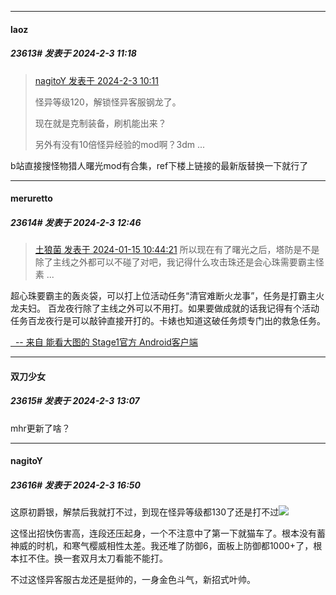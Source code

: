 
*****

####  laoz  
##### 23613#       发表于 2024-2-3 11:18

<blockquote><a href="httphttps://bbs.saraba1st.com/2b/forum.php?mod=redirect&amp;goto=findpost&amp;pid=63868762&amp;ptid=1960475" target="_blank">nagitoY 发表于 2024-2-3 10:11</a>

怪异等级120，解锁怪异客服钢龙了。

现在就是克制装备，刷机能出来？

另外有没有10倍怪异经验的mod啊？3dm ...</blockquote>
b站直接搜怪物猎人曙光mod有合集，ref下楼上链接的最新版替换一下就行了


*****

####  meruretto  
##### 23614#       发表于 2024-2-3 12:46

<blockquote><a href="httphttps://bbs.saraba1st.com/2b/forum.php?mod=redirect&amp;goto=findpost&amp;pid=63652285&amp;ptid=1960475" target="_blank">土狼菌 发表于 2024-01-15 10:44:21</a>
所以现在有了曙光之后，塔防是不是除了主线之外都可以不碰了对吧，我记得什么攻击珠还是会心珠需要霸主怪素 ...</blockquote>超心珠要霸主的轰炎袋，可以打上位活动任务“清官难断火龙事”，任务是打霸主火龙夫妇。
百龙夜行除了主线之外可以不用打。如果要做成就的话我记得有个活动任务百龙夜行是可以敲钟直接开打的。卡婊也知道这破任务烦专门出的救急任务。

[  -- 来自 能看大图的 Stage1官方 Android客户端](https://www.coolapk.com/apk/140634)


*****

####  双刀少女  
##### 23615#       发表于 2024-2-3 13:07

mhr更新了啥？


*****

####  nagitoY  
##### 23616#       发表于 2024-2-3 16:50

这原初爵银，解禁后我就打不过，到现在怪异等级都130了还是打不过<img src="https://static.saraba1st.com/image/smiley/face2017/068.png" referrerpolicy="no-referrer">

这怪出招快伤害高，连段还压起身，一个不注意中了第一下就猫车了。根本没有蓄神威的时机，和寒气樱威相性太差。我还堆了防御6，面板上防御都1000+了，根本扛不住。换一套双月太刀看能不能打。

不过这怪异客服古龙还是挺帅的，一身金色斗气，新招式叶帅。

